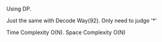 Using DP.


Just the same with Decode Way(92). Only need to judge '*'


Time Complexity O(N). Space Complexity O(N)